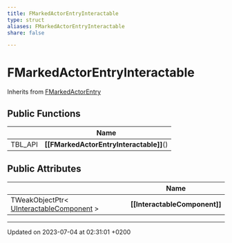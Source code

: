 ```yaml
---
title: FMarkedActorEntryInteractable
type: struct
aliases: FMarkedActorEntryInteractable
share: false

---
```


# FMarkedActorEntryInteractable





Inherits from [FMarkedActorEntry](/docs/SDK/Source/Classes/structFMarkedActorEntry.md)

## Public Functions

|                | Name           |
| -------------- | -------------- |
| TBL_API | **[[FMarkedActorEntryInteractable]]**() |

## Public Attributes

|                | Name           |
| -------------- | -------------- |
| TWeakObjectPtr< [UInteractableComponent](/docs/SDK/Source/Classes/classUInteractableComponent.md) > | **[[InteractableComponent]]**  |

-------------------------------

Updated on 2023-07-04 at 02:31:01 +0200